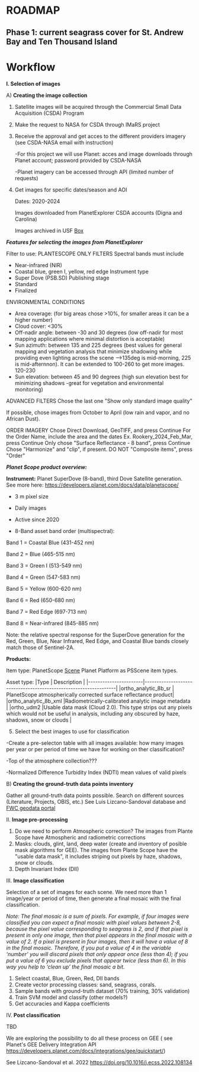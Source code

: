 # ROADMAP

## Phase 1: current seagrass cover for St. Andrew Bay and Ten Thousand Island

# Workflow

**I. Selection of images**

A) **Creating the image collection** 

1. Satellite images will be acquired through the Commercial Small Data Acquisition (CSDA) Program
2. Make the request to NASA for CSDA through IMaRS project
3. Receive the approval and get acces to the different providers imagery (see CSDA-NASA email with instruction)
   
   -For this project we will use Planet: acces and image downloads through Planet account; password provided by CSDA-NASA
   
   -Planet imagery can be accessed through API (limited number of requests)

4. Get images for specific dates/season and AOI
   
   Dates: 2020-2024 
   
   Images downloaded from PlanetExplorer CSDA accounts (Digna and Carolina)
   
   Images archived in USF [Box](https://usf.app.box.com/folder/276967083852)

**_Features for selecting the images from PlanetExplorer_**

Filter to use:
PLANTESCOPE ONLY FILTERS
Spectral bands must include
- Near-infrared (NIR)
- Coastal blue, green I, yellow, red edge
Instrument type
- Super Dove (PSB.SD)
Publishing stage
- Standard
- Finalized

ENVIRONMENTAL CONDITIONS
- Area coverage: (for big areas chose >10%, for smaller areas it can be a higher number)
- Cloud cover: <30% 
- Off-nadir angle: between -30 and 30 degrees (low off-nadir for most mapping applications where minimal distortion is acceptable)
- Sun azimuth: between 135 and 225 degrees (best values for general mapping and vegetation analysis that minimize shadowing while providing even lighting across the scene -->135deg is mid-morning, 225 is mid-afternnon). It can be extended to 100-260 to get more images. 120-230
- Sun elevation: between 45 and 90 degrees (high sun elevation best for minimizing shadows -great for vegetation and  environmental monitoring)

ADVANCED FILTERS
Chose the last one "Show only standard image quality"

If possible, chose images from October to April (low rain and vapor, and no African Dust).

ORDER IMAGERY
Chose Direct Download, GeoTIFF, and press Continue
For the Order Name, include the area and the dates Ex. Rookery_2024_Feb_Mar, press Continue
Only chose "Surface Reflectance - 8 band", press Continue
Chose "Harmonize" and "clip", if present. DO NOT "Composite items", press "Order"

**_Planet Scope product overview:_**

**Instrument:** Planet SuperDove (8-band), third Dove Satellite generation. See more here: https://developers.planet.com/docs/data/planetscope/ 

- 3 m pixel size

- Daily images

- Active since 2020

- 8-Band asset band order (multispectral):


Band 1 = Coastal Blue (431-452 nm)

Band 2 = Blue (465-515 nm)

Band 3 = Green I (513-549 nm)

Band 4 = Green (547-583 nm)

Band 5 = Yellow (600-620 nm)

Band 6 = Red (650-680 nm)

Band 7 = Red Edge (697-713 nm)

Band 8 = Near-infrared (845-885 nm)

Note: the relative spectral response for the SuperDove generation for the Red, Green, Blue, Near Infrared, Red Edge, and Coastal Blue bands closely match those of Sentinel-2A. 

**Products:** 

Item type: PlanetScope [Scene](https://developers.planet.com/docs/data/planetscope/) Planet Platform as PSScene item types.

Asset type: 
|Type                   | Description                                                      |
|-----------------------|------------------------------------------------------------------|
|ortho_analytic_8b_sr	| PlanetScope atmospherically corrected surface reflectance product|
|ortho_analytic_8b_xml  |Radiometrically-calibrated analytic image metadata                |
|ortho_udm2             |Usable data mask (Cloud 2.0). This type strips out any pixels which would not be useful in analysis, including any obscured by haze, shadows, snow or clouds                                    |
   
5. Select the best images to use for classification

-Create a pre-selecton table with all images available: how many images per year or per period of time we have for working on ther classification?
   
-Top of the atmosphere collection???
   
-Normalized Difference Turbidity Index (NDTI) mean values of valid pixels

 
B) **Creating the ground-truth data points inventory**

Gather all ground-truth data points possible. Search on different sources (Literature, Projects, OBIS, etc.)
See Luis Lizcano-Sandoval database and [FWC geodata portal](https://geodata.myfwc.com/datasets/myfwc::seagrass-habitat-in-florida/about)

II. **Image pre-processing**

1. Do we need to perform Atmospheric correction? The images from Plante Scope have Atmospheric and radiometric corrections
2. Masks: clouds, glint, land, deep water (create and inventory of posible mask algorithms for GEE). The images from Plante Scope have the "usable data mask", it includes striping out pixels by haze, shadows, snow or clouds. 
3. Depth Invariant Index (DII)

III. **Image classification**

Selection of a set of images for each scene. We need more than 1 image/year or period of time, then generate a final mosaic with the final classification.

_Note:_ _The final mosaic is a sum of pixels. For example, if four images were classified you can expect a final mosaic with pixel values ​​between 2-8, because the pixel value corresponding to seagrass is 2, and if that pixel is present in only one image, then that pixel appears in the final mosaic with a value of 2. If a pixel is present in four images, then it will have a value of 8 in the final mosaic. Therefore, if you put a value of 4 in the variable ‘number’ you will discard pixels that only appear once (less than 4); if you put a value of 6 you exclude pixels that appear twice (less than 6). In this way you help to ‘clean up’ the final mosaic a bit._

1. Select coastal, Blue, Green, Red, DII bands
2. Create vector processing classes: sand, seagrass, corals.
3. Sample bands with ground-truth dataset (70% training, 30% validation) 
4. Train SVM model and classify (other models?)
5. Get accuracies and Kappa coefficients

IV. **Post classification**

TBD

We are exploring the possibility to do all these process on GEE ( see Planet's GEE Delivery Integration API https://developers.planet.com/docs/integrations/gee/quickstart/) 


See Lizcano-Sandoval et al. 2022 https://doi.org/10.1016/j.ecss.2022.108134 





